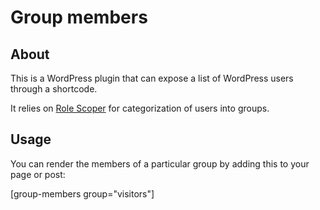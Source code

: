 Group members
=============

## About

This is a WordPress plugin that can expose a list of WordPress users through a shortcode.

It relies on [Role Scoper](http://wordpress.org/plugins/role-scoper/) for categorization of users into groups.

## Usage

You can render the members of a particular group by adding this to your page or post:

[group-members group="visitors"]
